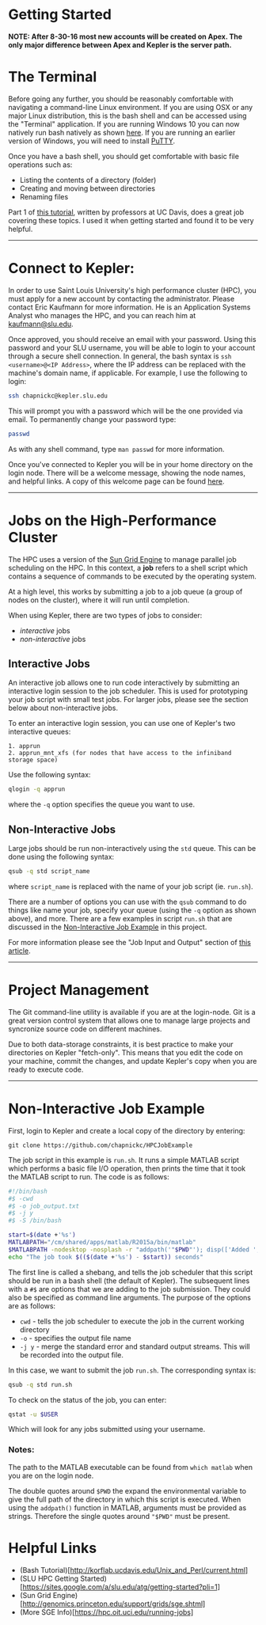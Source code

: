# Getting Started

**NOTE: After 8-30-16 most new accounts will be created on Apex. 
The only major difference between Apex and Kepler is the server path.**


#  The Terminal

Before going any further, you should be reasonably comfortable with navigating a command-line 
Linux environment. If you are using OSX or any major Linux distribution, this is the bash shell 
and can be accessed using the "Terminal" application. If you are running Windows 10 you can 
now natively run bash natively as shown [here](http://www.howtogeek.com/265900/everything-you-can-do-with-windows-10s-new-bash-shell/). 
If you are running an earlier version of Windows, you will need to install [PuTTY](http://www.putty.org/). 

Once you have a bash shell, you should get comfortable with basic file operations such as:

- Listing the contents of a directory (folder)
- Creating and moving between directories
- Renaming files

Part 1 of [this tutorial](http://korflab.ucdavis.edu/Unix_and_Perl/current.html), written by professors at 
UC Davis, does a great job covering these topics. I used it when getting started and found it to be very helpful.

------------------------------------------------------------

# Connect to Kepler:

In order to use Saint Louis University's high performance cluster (HPC),
you must apply for a new account by contacting the administrator. 
Please contact Eric Kaufmann for more information. He is an 
Application Systems Analyst who manages the HPC, and you can reach 
him at [kaufmann@slu.edu](http://www.slu.edu/its/services-and-products/research-technology-group/rtg-team).

Once approved, you should receive an email with your password. Using this password 
and your SLU username, you will be able to login to your account through a secure shell
connection. In general, the bash syntax is `ssh <username>@<IP Address>`, where the 
IP address can be replaced with the machine's domain name, if applicable. 
For example, I use the following to login:

```bash
ssh chapnickc@kepler.slu.edu
```

This will prompt you with a password which will be the one provided via email. 
To permanently change your password type:

```bash
passwd
```

As with any shell command, type `man passwd` for more information.

Once you've connected to Kepler you will be in your home directory on the login node. 
There will be a welcome message, showing the node names, and helpful links.
A copy of this welcome page can be found [here](https://sites.google.com/a/slu.edu/atg/getting-started).


------------------------------------------------------------

# Jobs on the High-Performance Cluster

The HPC uses a version of the [Sun Grid Engine](https://en.wikipedia.org/wiki/Oracle_Grid_Engine) to 
manage parallel job scheduling on the HPC. In this context, a **job** refers to a shell script 
which contains a sequence of commands to be executed by the operating system.

At a high level, this works by submitting a job to a job queue (a group of nodes on the cluster), 
where it will run until completion.

When using Kepler, there are two types of jobs to consider:

- *interactive* jobs 
- *non-interactive* jobs


## Interactive Jobs

An interactive job allows one to run code interactively by submitting an interactive login session 
to the job scheduler. This is used for prototyping your job script with small test jobs. For larger 
jobs, please see the section below about non-interactive jobs.

To enter an interactive login session, you can use one of Kepler's two interactive queues:

    1. apprun
    2. apprun_mnt_xfs (for nodes that have access to the infiniband storage space)

Use the following syntax:

```bash
qlogin -q apprun
```

where the `-q` option specifies the queue you want to use.


## Non-Interactive Jobs

Large jobs should be run non-interactively using the `std` queue. This can be done using the following syntax:

```bash
qsub -q std script_name 
```

where `script_name` is replaced with the name of your job script (ie. `run.sh`).

There are a number of options you can use with the `qsub` command to do things like name your job, 
specify your queue (using the `-q` option as shown above), and more. There are a few examples in script `run.sh` that 
are discussed in the [Non-Interactive Job Example](#non-interactive-job-example) in this project. 

For more information please see the "Job Input and Output" section of [this article](http://genomics.princeton.edu/support/grids/sge.shtml).

------------------------------------------------------------

# Project Management

The Git command-line utility is available if you are at the login-node. Git is a great 
version control system that allows one to manage large projects and syncronize source 
code on different machines.

Due to both data-storage constraints, it is best practice to make your 
directories on Kepler "fetch-only". This means that you edit the code on your machine, 
commit the changes, and update Kepler's copy when you are ready to execute code.

------------------------------------------------------------

# Non-Interactive Job Example

First, login to Kepler and create a local copy of the directory by entering:

```
git clone https://github.com/chapnickc/HPCJobExample
```

The job script in this example is `run.sh`. It runs a simple MATLAB script which performs 
a basic file I/O operation, then prints the time that it took the MATLAB script to run. The
code is as follows:

```bash
#!/bin/bash
#$ -cwd
#$ -o job_output.txt
#$ -j y
#$ -S /bin/bash

start=$(date +'%s')
MATLABPATH="/cm/shared/apps/matlab/R2015a/bin/matlab"
$MATLABPATH -nodesktop -nosplash -r "addpath('"$PWD"'); disp(['Added ', '"$PWD"', ' to path']); run myscript.m; exit";
echo "The job took $(($(date +'%s') - $start)) seconds"
```

The first line is called a shebang, and tells the job scheduler that this script should be 
run in a bash shell (the default of Kepler). The subsequent lines with a `#$` are options that we are adding to the 
job submission. They could also be specified as command line arguments. 
The purpose of the options are as follows:

- `cwd` - tells the job scheduler to execute the job in the current working directory
- `-o` - specifies the output file name
- `-j y` - merge the standard error and standard output streams. This will be recorded into the output file.


In this case, we want to submit the job `run.sh`. The corresponding syntax is:

```bash
qsub -q std run.sh
```

To check on the status of the job, you can enter:

```bash
qstat -u $USER
```

Which will look for any jobs submitted using your username.

### Notes: 

The path to the MATLAB executable can be found from `which matlab` when you are on the login node. 

The double quotes around `$PWD` the expand the environmental variable to give
the full path of the directory in which this script is executed. When using the `addpath()` 
function in MATLAB, arguments must be provided as strings. Therefore the single quotes around `"$PWD"` must 
be present.



# Helpful Links

- (Bash Tutorial)[http://korflab.ucdavis.edu/Unix_and_Perl/current.html]
- (SLU HPC Getting Started)[https://sites.google.com/a/slu.edu/atg/getting-started?pli=1]
- (Sun Grid Engine)[http://genomics.princeton.edu/support/grids/sge.shtml]
- (More SGE Info)[https://hpc.oit.uci.edu/running-jobs]


